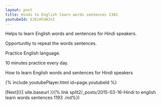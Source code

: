```yaml
---
layout: post
title: Hindi to English learn words sentences 1301 
youtubeId: XJ6iHlUHJxI
---
```

 
 
Helps to learn English words and sentences for Hindi speakers.

Opportunitiy to repeat the words sentences. 

Practice English language. 
 
10 minutes practice every day. 
 
How to learn English words and sentences for Hindi speakers 
 
{% include youtubePlayer.html id=page.youtubeId %}
 
 
[Next]({{ site.baseurl }}{% link  split2/_posts/2015-03-16-Hindi to english learn words sentences 1193 .md%})
 
